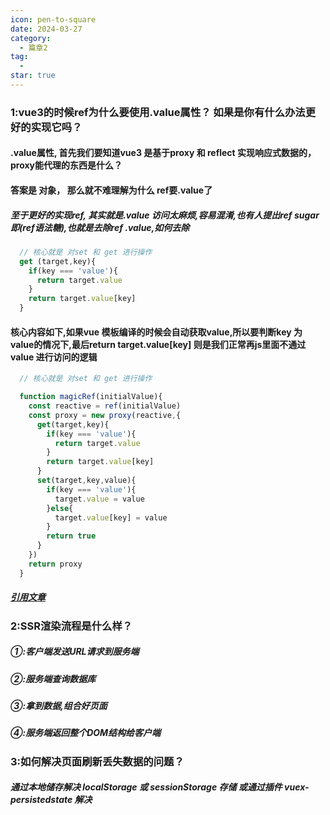 ```yaml
---
icon: pen-to-square
date: 2024-03-27
category:
  - 篇章2
tag:
  -
star: true
---
```


### 1:vue3的时候ref为什么要使用.value属性？ 如果是你有什么办法更好的实现它吗？
 #### .value属性, 首先我们要知道vue3 是基于proxy 和 reflect 实现响应式数据的，proxy能代理的东西是什么？ 
 #### 答案是 对象， 那么就不难理解为什么 ref要.value了
 ##### 至于更好的实现ref, 其实就是.value 访问太麻烦,容易混淆,也有人提出ref sugar 即(ref语法糖),也就是去除ref .value,如何去除

```js
  // 核心就是 对set 和 get 进行操作
  get (target,key){
    if(key === 'value'){
      return target.value
    }
    return target.value[key]
  }
```

#### 核心内容如下,如果vue 模板编译的时候会自动获取value,所以要判断key 为value的情况下,最后return target.value[key]  则是我们正常再js里面不通过 value 进行访问的逻辑
```js
  // 核心就是 对set 和 get 进行操作

  function magicRef(initialValue){
    const reactive = ref(initialValue)
    const proxy = new proxy(reactive,{
      get(target,key){
        if(key === 'value'){
          return target.value
        }
        return target.value[key]
      }
      set(target,key,value){
        if(key === 'value'){
          target.value = value
        }else{
          target.value[key] = value
        }
        return true
      }
    })
    return proxy
  }
```
 ##### [引用文章](https://juejin.cn/post/7226540105698771003?searchId=20231002075204FF098F426246DB507E79)


### 2:SSR渲染流程是什么样？
  ##### ①:客户端发送URL请求到服务端
  ##### ②:服务端查询数据库
  ##### ③:拿到数据,组合好页面
  ##### ④:服务端返回整个DOM结构给客户端

### 3:如何解决页面刷新丢失数据的问题？
  ##### 通过本地储存解决 localStorage 或 sessionStorage 存储 或通过插件 vuex-persistedstate 解决